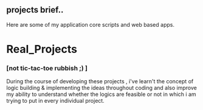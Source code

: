 ## projects brief..
Here are some of my application core scripts and web based apps.
# Real_Projects 
### [not tic-tac-toe rubbish ;) ]
During the course of developing these projects , i've learn't the concept of logic building & implementing the ideas 
throughout coding and also improve my ability to understand whether the logics are feasible or not in which i am trying to put in every individual project.  

